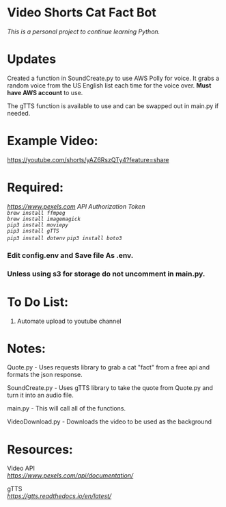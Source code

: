 # Video Shorts Cat Fact Bot 
<em>This is a personal project to continue learning Python.</em>

# Updates
Created a function in SoundCreate.py to use AWS Polly for voice. It grabs a random voice from the US English list each time for the voice over. **Must have AWS account** to use. 

The gTTS function is available to use and can be swapped out in main.py if needed. 

# Example Video:
https://youtube.com/shorts/yAZ6RszQTy4?feature=share

# Required:
<em>https://www.pexels.com API Authorization Token</em>\
<em>`brew install ffmpeg`</em>\
<em>`brew install imagemagick`</em>\
<em>`pip3 install moviepy`</em>\
<em>`pip3 install gTTS`</em>\
<em>`pip3 install dotenv`</em>
<em>`pip3 install boto3`</em>

### Edit config.env and Save file As .env.
### Unless using s3 for storage do not uncomment in main.py. 


# To Do List:

1. Automate upload to youtube channel

# Notes: 

Quote.py - Uses requests library to grab a cat "fact" from a free api and formats the json response.

SoundCreate.py - Uses gTTS library to take the quote from Quote.py and turn it into an audio file.

main.py - This will call all of the functions.

VideoDownload.py - Downloads the video to be used as the background

# Resources:

Video API \
<em>https://www.pexels.com/api/documentation/</em> 

gTTS \
<em>https://gtts.readthedocs.io/en/latest/</em>












